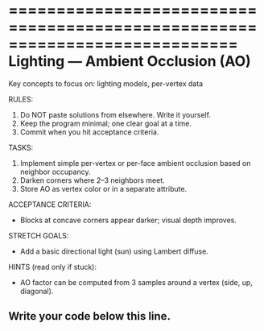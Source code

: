 ============================================================================
 Lighting — Ambient Occlusion (AO)
 ============================================================================
 Key concepts to focus on: lighting models, per-vertex data

 RULES:
 1) Do NOT paste solutions from elsewhere. Write it yourself.
 2) Keep the program minimal; one clear goal at a time.
 3) Commit when you hit acceptance criteria.

 TASKS:
 1. Implement simple per-vertex or per-face ambient occlusion based on neighbor occupancy.
 2. Darken corners where 2–3 neighbors meet.
 3. Store AO as vertex color or in a separate attribute.

 ACCEPTANCE CRITERIA:
 - Blocks at concave corners appear darker; visual depth improves.

 STRETCH GOALS:
 - Add a basic directional light (sun) using Lambert diffuse.

 HINTS (read only if stuck):
 - AO factor can be computed from 3 samples around a vertex (side, up, diagonal).

 Write your code below this line.
 -----------------------------------------------------------
